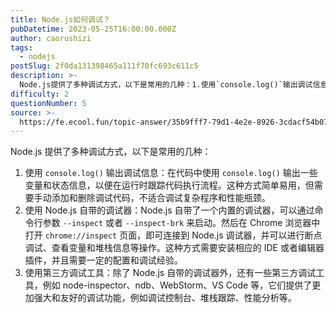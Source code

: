 ```yaml
---
title: Node.js如何调试？
pubDatetime: 2023-05-25T16:00:00.000Z
author: caorushizi
tags:
  - nodejs
postSlug: 2f0da131398465a111f70fc693c611c5
description: >-
  Node.js提供了多种调试方式，以下是常用的几种：1.使用`console.log()`输出调试信息：在代码中使用`console.log()`输出一些变量和状态信息，以便在运行时跟踪代码执行流程。
difficulty: 2
questionNumber: 5
source: >-
  https://fe.ecool.fun/topic-answer/35b9fff7-79d1-4e2e-8926-3cdacf54b074?orderBy=updateTime&order=desc&tagId=18
---
```


Node.js 提供了多种调试方式，以下是常用的几种：

1.  使用 `console.log()` 输出调试信息：在代码中使用 `console.log()` 输出一些变量和状态信息，以便在运行时跟踪代码执行流程。这种方式简单易用，但需要手动添加和删除调试代码，不适合调试复杂程序和性能瓶颈。
2.  使用 Node.js 自带的调试器：Node.js 自带了一个内置的调试器，可以通过命令行参数 `--inspect` 或者 `--inspect-brk` 来启动。然后在 Chrome 浏览器中打开 `chrome://inspect` 页面，即可连接到 Node.js 调试器，并可以进行断点调试、查看变量和堆栈信息等操作。这种方式需要安装相应的 IDE 或者编辑器插件，并且需要一定的配置和调试经验。
3.  使用第三方调试工具：除了 Node.js 自带的调试器外，还有一些第三方调试工具，例如 node-inspector、ndb、WebStorm、VS Code 等，它们提供了更加强大和友好的调试功能，例如调试控制台、堆栈跟踪、性能分析等。
